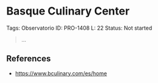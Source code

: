 # Basque Culinary Center

Tags: Observatorio
ID: PRO-1408
L: 22
Status: Not started

> …
> 

## References

- https://www.bculinary.com/es/home